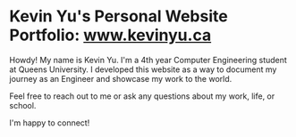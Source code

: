 # Kevin Yu's Personal Website Portfolio: www.kevinyu.ca

Howdy! My name is Kevin Yu. I'm a 4th year Computer Engineering student at Queens University. I developed this website as a way to document my journey as an Engineer and showcase my work to the world. 

Feel free to reach out to me or ask any questions about my work, life, or school. 

I'm happy to connect!
